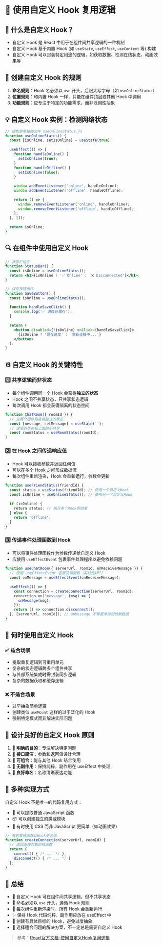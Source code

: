 # 🔄 使用自定义 Hook 复用逻辑

## 📌 什么是自定义 Hook？

- 自定义 Hook 是 React 中用于在组件间共享逻辑的一种机制
- 自定义 Hook 基于内置 Hook (如 `useState`, `useEffect`, `useContext` 等) 构建
- 自定义 Hook 可以封装特定用途的逻辑，如获取数据、检测在线状态、动画效果等

## 🧩 创建自定义 Hook 的规则

1. **命名规则**：Hook 名必须以 `use` 开头，后跟大写字母（如 `useOnlineStatus`）
2. **位置规则**：和内置 Hook 一样，只能在组件顶层或其他 Hook 中调用
3. **功能规则**：应专注于特定的功能需求，而非泛用性抽象

## 💡 自定义 Hook 实例：检测网络状态

```jsx
// 提取到单独的文件 useOnlineStatus.js
function useOnlineStatus() {
  const [isOnline, setIsOnline] = useState(true);
  
  useEffect(() => {
    function handleOnline() {
      setIsOnline(true);
    }
    function handleOffline() {
      setIsOnline(false);
    }
    
    window.addEventListener('online', handleOnline);
    window.addEventListener('offline', handleOffline);
    
    return () => {
      window.removeEventListener('online', handleOnline);
      window.removeEventListener('offline', handleOffline);
    };
  }, []);
  
  return isOnline;
}
```

## 🔍 在组件中使用自定义 Hook

```jsx
// 状态栏组件
function StatusBar() {
  const isOnline = useOnlineStatus();
  return <h1>{isOnline ? '✅ Online' : '❌ Disconnected'}</h1>;
}

// 保存按钮组件
function SaveButton() {
  const isOnline = useOnlineStatus();
  
  function handleSaveClick() {
    console.log('✅ 进度已保存');
  }
  
  return (
    <button disabled={!isOnline} onClick={handleSaveClick}>
      {isOnline ? '保存进度' : '重新连接中...'}
    </button>
  );
}
```

## ⚙️ 自定义 Hook 的关键特性

### 1️⃣ 共享逻辑而非状态
- 每个组件调用同一个 Hook 会获得**独立的状态**
- Hook 之间不共享状态，只共享状态逻辑
- 每次调用 Hook 都会获得隔离的状态空间

```jsx
function ChatRoom({ roomId }) {
  // 这两个组件有各自独立的状态
  const [message, setMessage] = useState('');
  // 这里的状态和上面的不共享
  const roomStatus = useRoomStatus(roomId);
}
```

### 2️⃣ 在 Hook 之间传递响应值
- Hook 可以接收参数并返回任何值
- 可以在多个 Hook 之间形成数据流
- 每次组件重新渲染，Hook 会重新运行，参数会更新

```jsx
function useFriendStatus(friendId) {
  const status = useStatus(friendId); // 使用一个自定义Hook
  const isOnline = useOnlineStatus(); // 使用另一个自定义Hook
  
  if (isOnline) {
    return status; // 组合多个Hook的结果
  } else {
    return 'offline';
  }
}
```

### 3️⃣ 传递事件处理函数到 Hook
- 可以将事件处理函数作为参数传递给自定义 Hook
- 应使用 `useEffectEvent` 包裹事件处理程序以避免依赖问题

```jsx
function useChatRoom({ serverUrl, roomId, onReceiveMessage }) {
  // 使用 useEffectEvent 包裹回调函数（实验性API）
  const onMessage = useEffectEvent(onReceiveMessage);
  
  useEffect(() => {
    const connection = createConnection(serverUrl, roomId);
    connection.on('message', (msg) => {
      onMessage(msg);
    });
    return () => connection.disconnect();
  }, [serverUrl, roomId]); // onMessage 不需要添加到依赖数组
}
```

## 🚀 何时使用自定义 Hook

### ✅ 适合场景
- 提取重复逻辑到可重用单元
- 复杂的状态逻辑跨多个组件共享
- 与外部系统集成时需封装同步逻辑
- 复杂的数据获取和缓存逻辑

### ❌ 不适合场景
- 过早抽象简单逻辑
- 创建类似 `useMount` 这样的过于泛化的 Hook
- 强制特定模式而非解决实际问题

## 🧠 设计良好的自定义 Hook 原则

1. 🎯 **明确的目的**：专注解决特定问题
2. 🧰 **接口简洁**：参数和返回值设计合理
3. 🧩 **可组合**：能与其他 Hook 结合使用
4. 🚫 **无副作用**：保持纯粹，副作用在 useEffect 中处理
5. 📝 **良好命名**：名称清晰表达功能

## 🔀 多种实现方式

自定义 Hook 不是唯一的代码复用方式：
- 🧰 可以提取普通 JavaScript 函数
- 📦 可以创建独立的类或模块
- 🎨 有时使用 CSS 而非 JavaScript 更简单（如动画效果）

```jsx
// 有时普通函数比Hook更合适
function createConnection(serverUrl, roomId) {
  // 返回连接对象的纯函数
  return {
    connect() { /* ... */ },
    disconnect() { /* ... */ }
  };
}
```

## 📝 总结

- 🧩 自定义 Hook 可在组件间共享逻辑，但不共享状态
- 📏 命名必须以 `use` 开头，遵循 Hook 规则
- 🔄 每次组件重新渲染时，所有 Hook 会重新运行
- ✨ 保持 Hook 代码纯粹，副作用应放在 useEffect 中
- 🎯 创建有具体目标的 Hook，避免过度抽象
- 🔧 选择适合问题的解决方案，不一定总是需要自定义 Hook

> 参考：[React官方文档-使用自定义Hook复用逻辑](https://zh-hans.react.dev/learn/reusing-logic-with-custom-hooks) 